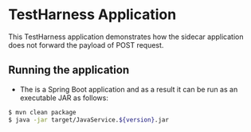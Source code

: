 TestHarness Application
===================

This TestHarness application demonstrates how the sidecar application does not forward the payload of POST request.


## Running the application

 - The is a Spring Boot application and as a result it can be run as an executable JAR as follows: 

```sh
$ mvn clean package
$ java -jar target/JavaService.${version}.jar 
```
